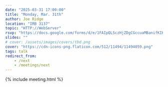 ```yaml
---
date: "2025-03-31 17:00:00"
title: "Monday, Mar. 31th"
author: Joe Ridge
location: "IRB 3137"
topic: "HTTP://WebServer"
rsvp: "https://docs.google.com/forms/d/e/1FAIpQLSczHjZDgCGccuaMBanifKIKAY-nK5UzUEGYKwITBezLROjeiQ/viewform?embedded=true"
slides: ""
# cover: /assets/images/covers/tbd.png
cover: "https://cdn-icons-png.flaticon.com/512/11494/11494059.png"
tags: talk
redirect_from:
    - /next
    - /meetings/next
---
```


{% include meeting.html %}

